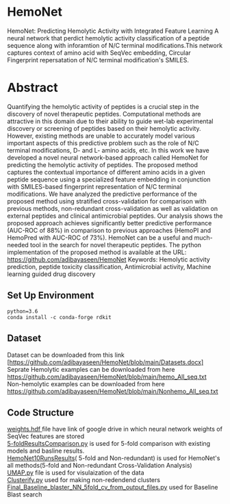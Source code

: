 # HemoNet

HemoNet: Predicting Hemolytic Activity with Integrated Feature Learning
A neural network that perdict hemolytic activity classification of a peptide sequence along with inforamtion of N/C terminal modifications.This network captures context of amino acid with SeqVec embedding, Circular Fingerprint repersatation of N/C terminal modification's SMILES.
# Abstract
Quantifying the hemolytic activity of peptides is a crucial step in the discovery of novel therapeutic peptides. Computational methods are attractive in this domain due to their ability to guide wet-lab experimental discovery or screening of peptides based on their hemolytic activity. However, existing methods are unable to accurately model various important aspects of this predictive problem such as the role of N/C terminal modifications, D- and L- amino acids, etc. In this work we have developed a novel neural network-based approach called HemoNet for predicting the hemolytic activity of peptides. The proposed method captures the contextual importance of different amino acids in a given peptide sequence using a specialized feature embedding in conjunction with SMILES-based fingerprint representation of N/C terminal modifications. We have analyzed the predictive performance of the proposed method using stratified cross-validation for comparison with previous methods, non-redundant cross-validation as well as validation on external peptides and clinical antimicrobial peptides. Our analysis shows the proposed approach achieves significantly better predictive performance (AUC-ROC of 88%) in comparison to previous approaches (HemoPI and HemoPred with AUC-ROC of 73%). HemoNet can be a useful and much-needed tool in the search for novel therapeutic peptides. The python implementation of the proposed method is available at the URL: https://github.com/adibayaseen/HemoNet
Keywords: Hemolytic activity prediction, peptide toxicity classification, Antimicrobial activity, Machine learning guided drug discovery
## Set Up Environment
```
python=3.6
conda install -c conda-forge rdkit
```
## Dataset
Dataset can be downloaded from this link [https://github.com/adibayaseen/HemoNet/blob/main/Datasets.docx]<br/>
Seprate Hemolytic examples can be downloaded from here https://github.com/adibayaseen/HemoNet/blob/main/hemo_All_seq.txt<br/>
Non-hemolytic examples can be downloaded from here https://github.com/adibayaseen/HemoNet/blob/main/Nonhemo_All_seq.txt <br/>
## Code Structure
[weights.hdf ](https://github.com/adibayaseen/HemoNet/blob/main/weights.hdf)file have link of google drive in which neural network weights  of SeqVec features are stored <br/>
[5-foldResultsComparison.py](https://github.com/adibayaseen/HemoNet/blob/b000b4522c3a0b64109db32b3667047804ef12d4/5-foldResultsComparison.py) is used for 5-fold comparison with existing models and basline results.<br/>
[HemoNet10RunsResults](https://github.com/adibayaseen/HemoNet/blob/b000b4522c3a0b64109db32b3667047804ef12d4/HemoNet10RunsResults)( 5-fold and Non-redundant) is used for HemoNet's all methods(5-fold and Non-redundant Cross-Validation Analysis)<br/>
[UMAP.py](https://github.com/adibayaseen/HemoNet/blob/b000b4522c3a0b64109db32b3667047804ef12d4/UMAP.py) file is used for visulaization of the data <br/>
[Clusterify.py](https://github.com/adibayaseen/HemoNet/blob/b000b4522c3a0b64109db32b3667047804ef12d4/Clusterify.py) used for making non-redendend clusters <br/>
[Final_Baseline_blaster_NN_5fold_cv_from_output_files.py](https://github.com/adibayaseen/HemoNet/blob/b000b4522c3a0b64109db32b3667047804ef12d4/Final_Baseline_blaster_NN_5fold_cv_from_output_files.py) used for Baseline Blast search <br/>
